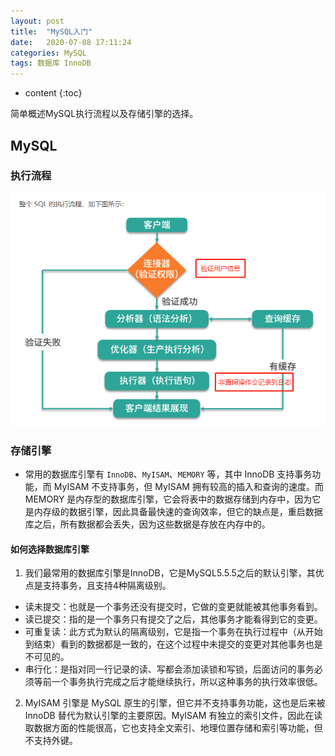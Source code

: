 ```yaml
---
layout: post
title:  "MySQL入门"
date:   2020-07-08 17:11:24
categories: MySQL
tags: 数据库 InnoDB
---
```


* content
{:toc}

简单概述MySQL执行流程以及存储引擎的选择。





## MySQL
### 执行流程

![](/images/mysql.png)

### 存储引擎

- 常用的数据库引擎有 `InnoDB`、`MyISAM`、`MEMORY` 等，其中 InnoDB 支持事务功能，而 MyISAM 不支持事务，但 MyISAM 拥有较高的插入和查询的速度。而 MEMORY 是内存型的数据库引擎，它会将表中的数据存储到内存中，因为它是内存级的数据引擎，因此具备最快速的查询效率，但它的缺点是，重启数据库之后，所有数据都会丢失，因为这些数据是存放在内存中的。

#### 如何选择数据库引擎
1. 我们最常用的数据库引擎是InnoDB，它是MySQL5.5.5之后的默认引擎，其优点是支持事务，且支持4种隔离级别。

- 读未提交：也就是一个事务还没有提交时，它做的变更就能被其他事务看到。
- 读已提交：指的是一个事务只有提交了之后，其他事务才能看得到它的变更。
- 可重复读：此方式为默认的隔离级别，它是指一个事务在执行过程中（从开始到结束）看到的数据都是一致的，在这个过程中未提交的变更对其他事务也是不可见的。
- 串行化：是指对同一行记录的读、写都会添加读锁和写锁，后面访问的事务必须等前一个事务执行完成之后才能继续执行，所以这种事务的执行效率很低。

2. MyISAM 引擎是 MySQL 原生的引擎，但它并不支持事务功能，这也是后来被 InnoDB 替代为默认引擎的主要原因。MyISAM 有独立的索引文件，因此在读取数据方面的性能很高，它也支持全文索引、地理位置存储和索引等功能，但不支持外键。